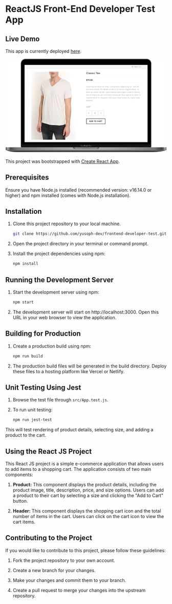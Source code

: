 # ReactJS Front-End Developer Test App

## Live Demo

This app is currently deployed [here](https://yusoph-developer-test.vercel.app/).

![Laptop UI](https://github.com/yusoph-dev/frontend-developer-test/blob/main/public/laptop-ui.png?raw=true)

This project was bootstrapped with [Create React App](https://github.com/facebook/create-react-app).

## Prerequisites

Ensure you have Node.js installed (recommended version: v16.14.0 or higher) and npm installed (comes with Node.js installation).

## Installation

1. Clone this project repository to your local machine.

    ```bash
    git clone https://github.com/yusoph-dev/frontend-developer-test.git
    ```

2. Open the project directory in your terminal or command prompt.

3. Install the project dependencies using npm:

    ```bash
    npm install
    ```

## Running the Development Server

1. Start the development server using npm:

    ```bash
    npm start
    ```

2. The development server will start on http://localhost:3000. Open this URL in your web browser to view the application.

## Building for Production

1. Create a production build using npm:

    ```bash
    npm run build
    ```

2. The production build files will be generated in the build directory. Deploy these files to a hosting platform like Vercel or Netlify.

## Unit Testing Using Jest

1. Browse the test file through `src/App.test.js`.

2. To run unit testing:

    ```bash
    npm run jest-test
    ```

This will test rendering of product details, selecting size, and adding a product to the cart.

## Using the React JS Project

This React JS project is a simple e-commerce application that allows users to add items to a shopping cart. The application consists of two main components:

1. **Product:** This component displays the product details, including the product image, title, description, price, and size options. Users can add a product to their cart by selecting a size and clicking the "Add to Cart" button.

2. **Header:** This component displays the shopping cart icon and the total number of items in the cart. Users can click on the cart icon to view the cart items.

## Contributing to the Project

If you would like to contribute to this project, please follow these guidelines:

1. Fork the project repository to your own account.

2. Create a new branch for your changes.

3. Make your changes and commit them to your branch.

4. Create a pull request to merge your changes into the upstream repository.
